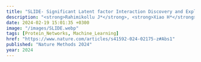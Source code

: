 ```yaml
---
title: "SLIDE- Significant Latent factor Interaction Discovery and Exploration across biological domains"
description: "<strong>Rahimikollu J*</strong>, <strong>Xiao H*</strong>, <strong>Rosengart A</strong>, <strong>Rosen A</strong>, <strong>Tabib T</strong>, Zdinak P, He K, Bing X, Bunea F, Wegkamp M, Poholek A✝, Joglekar A✝, Lafyatis R✝, <strong>Das J✝</strong>"
date: 2024-02-19 15:01:35 +0300
image: "/images/SLIDE.webp"
tags: [Protein_Networks, Machine_Learning]
href: "https://www.nature.com/articles/s41592-024-02175-z#Abs1"
published: "Nature Methods 2024"
year: 2024
---
```


